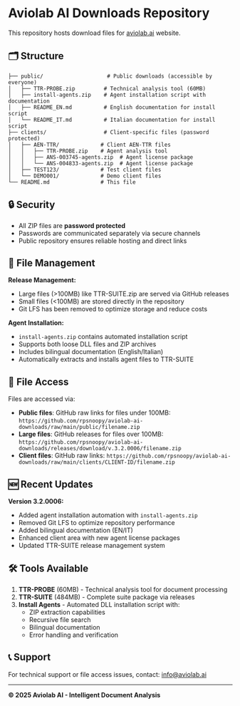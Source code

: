 # Aviolab AI Downloads Repository

This repository hosts download files for [aviolab.ai](https://aviolab.ai) website.

## 🗂️ Structure

```
├── public/                    # Public downloads (accessible by everyone)
│   ├── TTR-PROBE.zip         # Technical analysis tool (60MB)
│   ├── install-agents.zip    # Agent installation script with documentation
│   ├── README_EN.md          # English documentation for install script
│   └── README_IT.md          # Italian documentation for install script
├── clients/                  # Client-specific files (password protected)
│   ├── AEN-TTR/             # Client AEN-TTR files
│   │   ├── TTR-PROBE.zip    # Agent analysis tool
│   │   ├── ANS-003745-agents.zip  # Agent license package
│   │   └── ANS-004833-agents.zip  # Agent license package
│   ├── TEST123/             # Test client files  
│   └── DEMO001/             # Demo client files
└── README.md                # This file
```

## 🔒 Security

- All ZIP files are **password protected**
- Passwords are communicated separately via secure channels
- Public repository ensures reliable hosting and direct links

## 📝 File Management

**Release Management:**
- Large files (>100MB) like TTR-SUITE.zip are served via GitHub releases
- Small files (<100MB) are stored directly in the repository
- Git LFS has been removed to optimize storage and reduce costs

**Agent Installation:**
- `install-agents.zip` contains automated installation script
- Supports both loose DLL files and ZIP archives
- Includes bilingual documentation (English/Italian)
- Automatically extracts and installs agent files to TTR-SUITE

## 🔗 File Access

Files are accessed via:
- **Public files**: GitHub raw links for files under 100MB: `https://github.com/rpsnoopy/aviolab-ai-downloads/raw/main/public/filename.zip`
- **Large files**: GitHub releases for files over 100MB: `https://github.com/rpsnoopy/aviolab-ai-downloads/releases/download/v.3.2.0006/filename.zip`
- **Client files**: GitHub raw links: `https://github.com/rpsnoopy/aviolab-ai-downloads/raw/main/clients/CLIENT-ID/filename.zip`

## 🆕 Recent Updates

**Version 3.2.0006:**
- Added agent installation automation with `install-agents.zip`
- Removed Git LFS to optimize repository performance
- Added bilingual documentation (EN/IT)
- Enhanced client area with new agent license packages
- Updated TTR-SUITE release management system

## 🛠️ Tools Available

1. **TTR-PROBE** (60MB) - Technical analysis tool for document processing
2. **TTR-SUITE** (484MB) - Complete suite package via releases
3. **Install Agents** - Automated DLL installation script with:
   - ZIP extraction capabilities
   - Recursive file search
   - Bilingual documentation
   - Error handling and verification

## 📞 Support

For technical support or file access issues, contact: info@aviolab.ai

---
**© 2025 Aviolab AI - Intelligent Document Analysis**